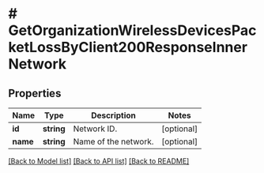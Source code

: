 # # GetOrganizationWirelessDevicesPacketLossByClient200ResponseInnerNetwork

## Properties

Name | Type | Description | Notes
------------ | ------------- | ------------- | -------------
**id** | **string** | Network ID. | [optional]
**name** | **string** | Name of the network. | [optional]

[[Back to Model list]](../../README.md#models) [[Back to API list]](../../README.md#endpoints) [[Back to README]](../../README.md)
